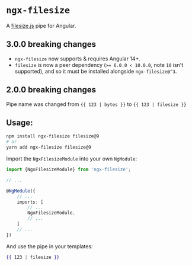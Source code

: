 # `ngx-filesize`

A [filesize.js](https://filesizejs.com) pipe for Angular.

## 3.0.0 breaking changes
- `ngx-filesize` now supports & requires Angular 14+.
- `filesize` is now a peer dependency (`>= 6.0.0 < 10.0.0`, note `10` isn't supported), and so it must be installed alongside `ngx-filesize@^3`.

## 2.0.0 breaking changes
Pipe name was changed from `{{ 123 | bytes }}` to `{{ 123 | filesize }}`

## Usage:

```sh
npm install ngx-filesize filesize@9
# or 
yarn add ngx-filesize filesize@9
```

Import the `NgxFilesizeModule` into your own `NgModule`:
```ts
import {NgxFilesizeModule} from 'ngx-filesize';

// ...

@NgModule({
    // ...
    imports: [
        // ...
        NgxFilesizeModule,
        // ...
    ]
    // ...
})
```

And use the pipe in your templates:
```handlebars
{{ 123 | filesize }}
```
